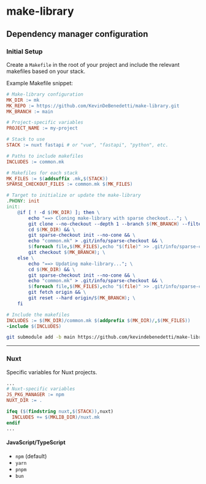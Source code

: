 # make-library

## Dependency manager configuration

### Initial Setup

Create a `Makefile` in the root of your project and include the relevant makefiles based on your stack.

Example Makefile snippet:

```makefile
# Make-library configuration
MK_DIR := mk
MK_REPO := https://github.com/KevinDeBenedetti/make-library.git
MK_BRANCH := main

# Project-specific variables
PROJECT_NAME := my-project

# Stack to use
STACK := nuxt fastapi # or "vue", "fastapi", "python", etc.

# Paths to include makefiles
INCLUDES := common.mk

# Makefiles for each stack
MK_FILES := $(addsuffix .mk,$(STACK))
SPARSE_CHECKOUT_FILES := common.mk $(MK_FILES)

# Target to initialize or update the make-library
.PHONY: init
init:
	@if [ ! -d $(MK_DIR) ]; then \
		echo "==> Cloning make-library with sparse checkout..."; \
		git clone --no-checkout --depth 1 --branch $(MK_BRANCH) --filter=blob:none $(MK_REPO) $(MK_DIR); \
		cd $(MK_DIR) && \
		git sparse-checkout init --no-cone && \
		echo "common.mk" > .git/info/sparse-checkout && \
		$(foreach file,$(MK_FILES),echo "$(file)" >> .git/info/sparse-checkout &&) true && \
		git checkout $(MK_BRANCH); \
	else \
		echo "==> Updating make-library..."; \
		cd $(MK_DIR) && \
		git sparse-checkout init --no-cone && \
		echo "common.mk" > .git/info/sparse-checkout && \
		$(foreach file,$(MK_FILES),echo "$(file)" >> .git/info/sparse-checkout &&) true && \
		git fetch origin && \
		git reset --hard origin/$(MK_BRANCH); \
	fi

# Include the makefiles
INCLUDES := $(MK_DIR)/common.mk $(addprefix $(MK_DIR)/,$(MK_FILES))
-include $(INCLUDES)

```

```bash
git submodule add -b main https://github.com/kevindebenedetti/make-library.git mk
```

---
### Nuxt

Specific variables for Nuxt projects.

```makefile
...
# Nuxt-specific variables
JS_PKG_MANAGER := npm
NUXT_DIR := .

ifeq ($(findstring nuxt,$(STACK)),nuxt)
  INCLUDES += $(MKLIB_DIR)/nuxt.mk
endif
...
```

#### JavaScript/TypeScript
- `npm` (default)
- `yarn`
- `pnpm`
- `bun`

